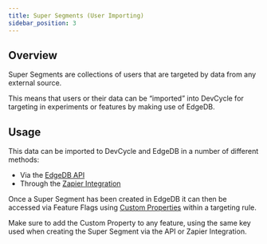 ```yaml
---
title: Super Segments (User Importing)
sidebar_position: 3
---
```


## Overview

Super Segments are collections of users that are targeted by data from any external source. 

This means that users or their data can be “imported” into DevCycle for targeting in experiments or features by making use of EdgeDB. 

## Usage

This data can be imported to DevCycle and EdgeDB in a number of different methods:
- Via the [EdgeDB API](https://docs.devcycle.com/docs/best-practices/edgedb-and-edge-flags/edge-db-via-api-simple)
- Through the [Zapier Integration](https://docs.devcycle.com/docs/best-practices/edgedb-and-edge-flags/import-from-anywhere)

Once a Super Segment has been created in EdgeDB it can then be accessed via Feature Flags using [Custom Properties](/docs/home/feature-management/features-and-variables/custom-properties) within a targeting rule.

Make sure to add the Custom Property to any feature, using the same key used when creating the Super Segment via the API or Zapier Integration.